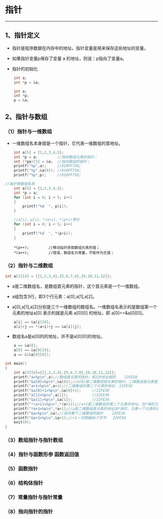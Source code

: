 # 指针

---

## 1、指针定义

- 指针是程序数据在内存中的地址，指针变量是用来保存这些地址的变量。

- 如果指针变量p保存了变量 a 的地址，则说：p指向了变量a。

- 指针的初始化

```C++
    int a;
    int *p = &a;
```

```C++
    int a;
    int *p;
    p = &a;
```

## 2、指针与数组
 
### （1）指针与一维数组

- 一维数组名本身就是一个指针，它代表一维数组的首地址。

```C++
    int a[5] = {1,2,3,4,5};
    int *p = a;         //指向数组元素的指针；
    int (*pa)[5] = &a;  //指向数组的指针；
    printf("%p",a);     //010FF750;
    printf("%p",&a[0]); //010FF750;
    printf("%p",p);     //010FF750;
```

```C++
//指针做数组名用
    int a[5] = {1,2,3,4,5};
    int *p = a;
    for (int i = 0; i < 5; i++)
    {
        printf("%d  ", p[i]);
    }
```

```C++
    //a[i]、p[i]、*(a+i)、*(p+i)等价
    for (int i = 0; i < 5; i++)
    {
        printf("%d  ", *(p+i));
    }
```

```
    *(p++);         //移动指针获取数组元素的值；
    *(a++);         //错误，数组名为常量，不能作为左值；
```

### （2）指针与二维数组

```C++
int a[3][4] = {{1,2,3,4},{5,6,7,8},{9,10,11,12}};
```

- a是二维数组名，是数组首元素的指针，这个首元素是一个一维数组。

- a组包含3行，即3个行元素：a[0],a[1],a[2]。

- a[0],a[1],a[2]分别是三个一维数组的数组名。一维数组名表示的是数组第一个元素的地址a[0] 表示的就是元素 a[0][0] 的地址，即 a[0]==&a[0][0]。

```C++
    a[i] == &a[i][0];
    a[i]+j == *(a+i)+j == &a[i][j];
```

- 数组名a是a[0]的的地址，并不是a[0][0]的地址。

```C++
    a == &a[0];
    a[0] == &a[0][0];
    a == &(&a[0][0]);
```

```C++
int main()
{
    int a[3][4]={{1,2,3,4},{5,6,7,8},{9,10,11,12}};
    printf("a=%p\n",a);//数组首元素的指针，和1的地址相同    22FE20
    printf("&a[0]=%p\n",&a[0]);//a[0]是二维数组首元素的指针，二维数组首元素是一个一维数组，加&升阶后和上面的意义一样  22FE20
    printf("a+1=%p\n",a+1);//二维数组的第二个元素的地址  22FE30
    printf("&a[0]+1=%p\n",&a[0]+1);     //22FE30
    printf("a[1]=%p\n",a[1]);           //22FE30
    printf("&a[1]=%p\n",&a[1]);         //22FE30
    printf("*(a+1)=%p\n",*(a+1));//a+1是二维数组的第二个元素的地址，加*降阶为第二个元素的首元素的地址  22FE30
    printf("*a+1=%p\n",*a+1);//a是二维数组首元素的地址加*降阶，为第一个元素的首元素的地址，+1为二维数组第一个元素的第二个元素的地址   22FE24
    printf("&a=%p\n",&a);//指向整个二维数组的指针    22FE20
    printf("&a+1=%p\n",&a+1);//+1一次跨越48个字节   22FE50
    exit(0);
}
```

### （3）数组指针与指针数组

### （4）指针与函数形参 函数返回值

### （5）函数指针

### （6）结构体指针

### （7）常量指针与指针常量

### （8）指向指针的指针
